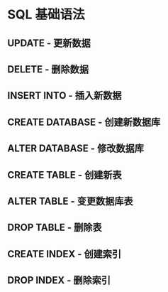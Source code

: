 # SQL 基础语法

## UPDATE - 更新数据

## DELETE - 删除数据

## INSERT INTO - 插入新数据

## CREATE DATABASE - 创建新数据库

## ALTER DATABASE - 修改数据库

## CREATE TABLE - 创建新表

## ALTER TABLE - 变更数据库表

## DROP TABLE - 删除表

## CREATE INDEX - 创建索引

## DROP INDEX - 删除索引

